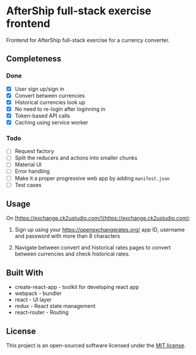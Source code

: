 # AfterShip full-stack exercise frontend

Frontend for AfterShip full-stack exercise for a currency converter.

## Completeness

### Done

- [x] User sign up/sign in
- [x] Convert between currencies
- [x] Historical currencies look up
- [x] No need to re-login after loginning in
- [x] Token-based API calls
- [x] Caching using service worker

### Todo

- [ ] Request factory
- [ ] Split the reducers and actions into smaller chunks
- [ ] Material UI
- [ ] Error handling
- [ ] Make it a proper progressive web app by adding `manifest.json`
- [ ] Test cases

## Usage

On [https://exchange.ck2ustudio.com/](https://exchange.ck2ustudio.com):

1. Sign up using your https://openexchangerates.org/ app ID, username
   and password with more than 8 characters

2. Navigate between convert and historical rates pages to convert
   between currencies and check historical rates.

## Built With

  - create-react-app - toolkit for developing react app
  - webpack - bundler
  - react - UI layer
  - redux - React state management
  - react-router - Routing

## License

This project is an open-sourced software licensed under the [MIT
license](http://opensource.org/licenses/MIT).
